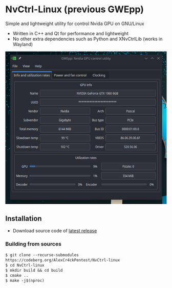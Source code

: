 # NvCtrl-Linux (previous GWEpp)
Simple and lightweight utility for control Nvida GPU on GNU/Linux

* Written in C++ and Qt for performance and lightweight
* No other extra dependencies such as Python and XNvCtrlLib (works in Wayland)

![UI 1](img/ui1.png)

## Installation
* Download source code of [latest release](https://codeberg.org/AlexCr4ckPentest/NvCtrl-linux/releases/latest)

### Building from sources
```
$ git clone --recurse-submodules https://codeberg.org/AlexCr4ckPentest/NvCtrl-linux
$ cd NvCtrl-linux
$ mkdir build && cd build
$ cmake ..
$ make -j$(nproc)
```
